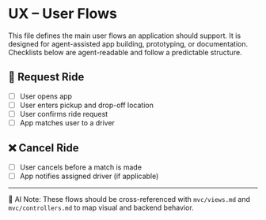 # UX – User Flows

This file defines the main user flows an application should support. It is designed for agent-assisted app building, prototyping, or documentation. Checklists below are agent-readable and follow a predictable structure.

## 🔄 Request Ride

- [ ] User opens app
- [ ] User enters pickup and drop-off location
- [ ] User confirms ride request
- [ ] App matches user to a driver

## ❌ Cancel Ride

- [ ] User cancels before a match is made
- [ ] App notifies assigned driver (if applicable)

---

🧠 AI Note: These flows should be cross-referenced with `mvc/views.md` and `mvc/controllers.md` to map visual and backend behavior.
